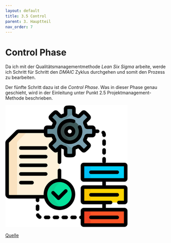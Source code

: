 ```yaml
---
layout: default
title: 3.5 Control
parent: 3. Hauptteil
nav_order: 7
---
```

# Control Phase

Da ich mit der Qualitätsmanagementmethode *Lean Six Sigma* arbeite, werde ich Schritt für Schritt den *DMAIC* Zyklus durchgehen und somit den Prozess zu bearbeiten. 

Der fünfte Schritt dazu ist die *Control Phase*. Was in dieser Phase genau geschieht, wird in der Einleitung unter Punkt 2.5 Projektmanagement-Methode beschrieben.

![Improve](../../ressources/bilder/rsz_process.png)

[Quelle](../Quellenverzeichnis/index.md#control)